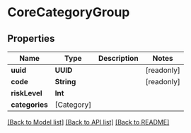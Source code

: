 # CoreCategoryGroup

## Properties
Name | Type | Description | Notes
------------ | ------------- | ------------- | -------------
**uuid** | **UUID** |  | [readonly] 
**code** | **String** |  | [readonly] 
**riskLevel** | **Int** |  | 
**categories** | [Category] |  | 

[[Back to Model list]](../README.md#documentation-for-models) [[Back to API list]](../README.md#documentation-for-api-endpoints) [[Back to README]](../README.md)


